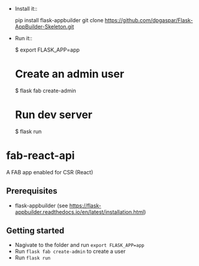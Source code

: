 - Install it::

	pip install flask-appbuilder
	git clone https://github.com/dpgaspar/Flask-AppBuilder-Skeleton.git

- Run it::

    $ export FLASK_APP=app
    # Create an admin user
    $ flask fab create-admin
    # Run dev server
    $ flask run



# fab-react-api

A FAB app enabled for CSR (React)

## Prerequisites
  - flask-appbuilder (see https://flask-appbuilder.readthedocs.io/en/latest/installation.html)

## Getting started
  - Nagivate to the folder and run `export FLASK_APP=app`
  - Run `flask fab create-admin` to create a user
  - Run `flask run`
  